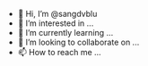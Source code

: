 - 👋 Hi, I’m @sangdvblu
- 👀 I’m interested in ...
- 🌱 I’m currently learning ...
- 💞️ I’m looking to collaborate on ...
- 📫 How to reach me ...

<!---
sangdvblu/sangdvblu is a ✨ special ✨ repository because its `README.md` (this file) appears on your GitHub profile.
You can click the Preview link to take a look at your changes.
--->
